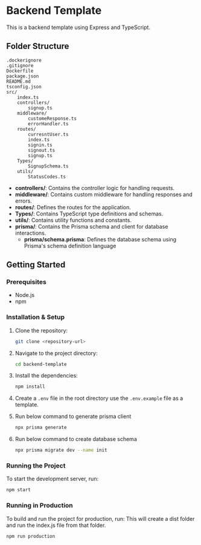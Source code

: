 # Backend Template

This is a backend template using Express and TypeScript.

## Folder Structure

```
.dockerignore
.gitignore
Dockerfile
package.json
README.md
tsconfig.json
src/
    index.ts
    controllers/
        signup.ts
    middleware/
        customeResponse.ts
        errorHandler.ts
    routes/
        curresntUser.ts
        index.ts
        signin.ts
        signout.ts
        signup.ts
    Types/
        SignupSchema.ts
    utils/
        StatusCodes.ts
```

- **controllers/**: Contains the controller logic for handling requests.
- **middleware/**: Contains custom middleware for handling responses and errors.
- **routes/**: Defines the routes for the application.
- **Types/**: Contains TypeScript type definitions and schemas.
- **utils/**: Contains utility functions and constants.
- **prisma/**: Contains the Prisma schema and client for database interactions.
    - **prisma/schema.prisma**: Defines the database schema using Prisma's schema definition language

## Getting Started

### Prerequisites

- Node.js
- npm

### Installation & Setup

1. Clone the repository:
    ```sh
    git clone <repository-url>
    ```
2. Navigate to the project directory:
    ```sh
    cd backend-template
    ```
3. Install the dependencies:
    ```sh
    npm install
    ```
4. Create a `.env` file in the root directory use the `.env.example` file as a template.

5. Run below command to generate prisma client
    ```sh
    npx prisma generate
    ```
6. Run below command to create database schema
    ```sh
    npx prisma migrate dev --name init
    ```

### Running the Project

To start the development server, run:
```sh
npm start
```

### Running in Production

To build and run the project for production, run: This will create a dist folder and run the index.js file from that folder.
```sh
npm run production
```
